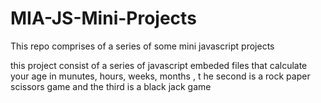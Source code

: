 # MIA-JS-Mini-Projects
This repo comprises of a series of some mini javascript projects

this project consist of a series of javascript embeded files that
calculate your age in munutes, hours, weeks, months , t he second is a rock paper scissors game and the third is a black jack game
